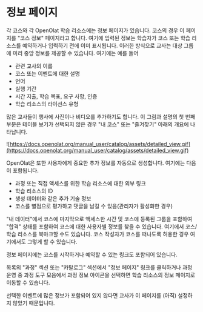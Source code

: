 # 정보 페이지

각 코스와 각 OpenOlat 학습 리소스에는 정보 페이지가 있습니다. 코스의 경우 이 페이지를 "코스 정보" 페이지라고 합니다. 여기에 입력된 정보는 학습자가 코스 또는 학습 리소스를 예약하거나 입력하기 전에 이미 표시됩니다. 이러한 방식으로 교사는 대상 그룹에 미리 중앙 정보를 제공할 수 있습니다. 여기에는 예를 들어

- 관련 교사의 이름
- 코스 또는 이벤트에 대한 설명
- 언어
- 실행 기간
- 시간 지출, 학습 목표, 요구 사항, 인증
- 학습 리소스의 라이선스 유형

많은 교사들이 행사에 사진이나 비디오를 추가하기도 합니다. 이 그림과 설명의 첫 번째 부분은 테이블 보기가 선택되지 않은 경우 "내 코스" 또는 "즐겨찾기" 아래의 개요에 나타납니다.

![https://docs.openolat.org/manual_user/catalog/assets/detailed_view.gif](https://docs.openolat.org/manual_user/catalog/assets/detailed_view.gif)

OpenOlat은 또한 사용자에게 중요한 추가 정보를 자동으로 생성합니다. 여기에는 다음이 포함됩니다.

- 과정 또는 직접 액세스를 위한 학습 리소스에 대한 외부 링크
- 학습 리소스의 ID
- 생성 데이터와 같은 추가 기술 정보
- 코스를 별점으로 평가하고 댓글을 남길 수 있음(관리자가 활성화한 경우)

"내 데이터"에서 코스에 마지막으로 액세스한 시간 및 코스에 등록된 그룹을 포함하여 "합격" 상태를 포함하여 코스에 대한 사용자별 정보를 찾을 수 있습니다. 여기에서 코스/학습 리소스를 북마크할 수도 있습니다. 코스 작성자가 코스를 떠나도록 허용한 경우 여기에서도 그렇게 할 수 있습니다.

정보 페이지에는 코스를 시작하거나 예약할 수 있는 링크도 포함되어 있습니다.

목록의 "과정" 섹션 또는 "카탈로그" 섹션에서 "정보 페이지" 링크를 클릭하거나 과정 운영 중 과정 도구 모음에서 과정 정보 아이콘을 선택하면 학습 리소스의 정보 페이지로 이동할 수 있습니다.

선택한 이벤트에 많은 정보가 포함되어 있지 않다면 교사가 이 페이지를 (아직) 설정하지 않았기 때문입니다.
